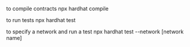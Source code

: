 to compile contracts
npx hardhat compile

to run tests
npx hardhat test

to specify a network and run a test 
npx hardhat test --network [network name]
